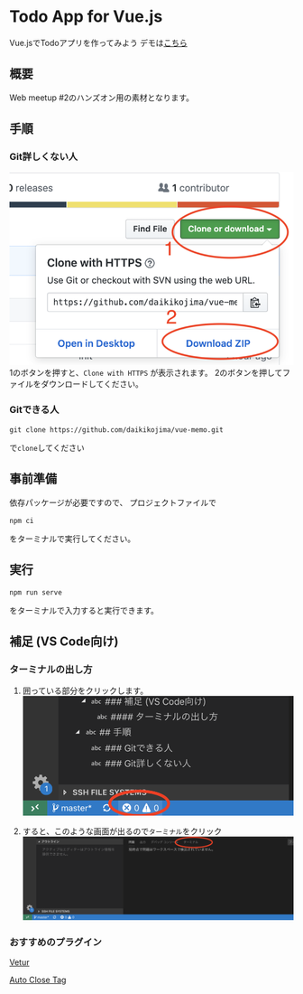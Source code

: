 # Todo App for Vue.js
Vue.jsでTodoアプリを作ってみよう
デモは[こちら](https://daikikojima.github.io/vue-memo/)
## 概要
Web meetup #2のハンズオン用の素材となります。

## 手順

### Git詳しくない人
![Gitわからない人向け](./img/non-git.png)
1のボタンを押すと、`Clone with HTTPS`
が表示されます。
2のボタンを押してファイルをダウンロードしてください。

### Gitできる人
```
git clone https://github.com/daikikojima/vue-memo.git
```
で`clone`してください

## 事前準備
依存パッケージが必要ですので、
プロジェクトファイルで
```
npm ci
```
をターミナルで実行してください。

## 実行
```
npm run serve
```
をターミナルで入力すると実行できます。

## 補足 (VS Code向け)

### ターミナルの出し方

1. 囲っている部分をクリックします。
![Gitわからない人向け](./img/vs-1.png)

2. すると、このような画面が出るので`ターミナル`をクリック
![Gitわからない人向け](./img/vs-2.png)


### おすすめのプラグイン

[Vetur](https://marketplace.visualstudio.com/items?itemName=octref.vetur)

[Auto Close Tag](https://marketplace.visualstudio.com/items?itemName=formulahendry.auto-close-tag)
